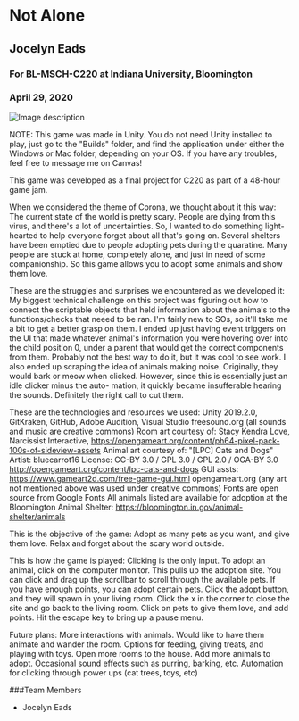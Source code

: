 # Not Alone
## Jocelyn Eads
### For BL-MSCH-C220 at Indiana University, Bloomington
### April 29, 2020

![Image description](https://github.com/joeads4/FinalProject/blob/master/GameJam/Assets/Art/ScreenCap.png)

NOTE: This game was made in Unity. You do not need Unity installed to play, just 
go to the "Builds" folder, and find the application under either the Windows or Mac 
folder, depending on your OS. If you have any troubles, feel free to message me on 
Canvas!

This game was developed as a final project for C220 as part of a 48-hour game jam. 

When we considered the theme of Corona, we thought about it this way:
The current state of the world is pretty scary. People are dying from this virus,
and there's a lot of uncertainties. So, I wanted to do something light-hearted to help
everyone forget about all that's going on. 
Several shelters have been emptied due to people adopting pets during the quaratine. 
Many people are stuck at home, completely alone, and just in need of some companionship.
So this game allows you to adopt some animals and show them love. 

These are the struggles and surprises we encountered as we developed it:
My biggest technical challenge on this project was figuring out how to connect
the scriptable objects that held information about the animals to the functions/checks
that neeed to be ran. I'm fairly new to SOs, so it'll take me a bit to get a better grasp 
on them. I ended up just having event triggers on the UI that made whatever animal's information
you were hovering over into the child position 0, under a parent that would get the correct 
components from them. Probably not the best way to do it, but it was cool to see work.
I also ended up scraping the idea of animals making noise. Originally, they would bark or 
meow when clicked. However, since this is essentially just an idle clicker minus the auto-
mation, it quickly became insufferable hearing the sounds. Definitely the right call to cut
them.

These are the technologies and resources we used:
Unity 2019.2.0, GitKraken, GitHub, Adobe Audition, Visual Studio
freesound.org (all sounds and music are creative commons)
Room art courtesy of: Stacy Kendra Love, Narcissist Interactive, https://opengameart.org/content/ph64-pixel-pack-100s-of-sideview-assets
Animal art courtesy of: "[LPC] Cats and Dogs" Artist: bluecarrot16 License: CC-BY 3.0 / GPL 3.0 / GPL 2.0 / OGA-BY 3.0 http://opengameart.org/content/lpc-cats-and-dogs
GUI assts: https://www.gameart2d.com/free-game-gui.html
opengameart.org (any art not mentioned above was used under creative commons)
Fonts are open source from Google Fonts 
All animals listed are available for adoption at the Bloomington Animal Shelter: https://bloomington.in.gov/animal-shelter/animals


This is the objective of the game:
Adopt as many pets as you want, and give them love.
Relax and forget about the scary world outside.

This is how the game is played:
Clicking is the only input.
To adopt an animal, click on the computer monitor. This pulls up the
adoption site. You can click and drag up the scrollbar to scroll through the available pets. If you have enough 
points, you can adopt certain pets. Click the adopt button, and they will spawn in 
your living room. Click the x in the corner to close the site and go back to the 
living room. Click on pets to give them love, and add points. Hit the escape key to bring up a pause
menu.

Future plans:
More interactions with animals. Would like to have them animate and wander the room.
Options for feeding, giving treats, and playing with toys. Open more rooms to the house.
Add more animals to adopt. Occasional sound effects such as purring, barking, etc. 
Automation for clicking through power ups (cat trees, toys, etc)

###Team Members

  * Jocelyn Eads
